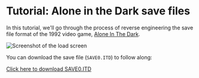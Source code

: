 # Tutorial: Alone in the Dark save files

In this tutorial, we'll go through the process of reverse engineering the save file format
of the 1992 video game, [Alone In The Dark](<https://en.wikipedia.org/wiki/Alone_in_the_Dark_(1992_video_game)>).

![Screenshot of the load screen](/screenshots/tutorial/aitd-save.jpg)

You can download the save file (`SAVE0.ITD`) to follow along:

<a href="/assets/SAVE0.ITD">Click here to download SAVE0.ITD</a>